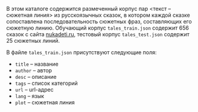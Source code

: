 В этом каталоге содержится размеченный корпус пар <текст – сюжетная линия> из русскоязычных сказок, в котором каждой сказке сопоставлена последовательность сюжетных фраз, составляющих его сюжетную линию.
Обучающий корпус `tales_train.json` содержит 656 сказок с сайта [nukadeti.ru](https://nukadeti.ru), тестовый корпус `tales_test.json` содержит 25 сюжетных линий.  

В файле `tales_train.json` присутствуют следующие поля:
- `title` – название
- `author` – автор
- `desc` – описание
- `tags` – список категорий
- `url` – url-адрес
- `lang` – язык
- `plot` – сюжетная линия
